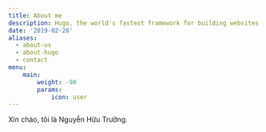```yaml
---
title: About me
description: Hugo, the world's fastest framework for building websites
date: '2019-02-28'
aliases:
  - about-us
  - about-hugo
  - contact
menu:
    main: 
        weight: -90
        params:
            icon: user
---
```


Xin chào, tôi là Nguyễn Hữu Trưởng.

